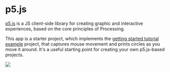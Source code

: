 # p5.js

[p5.js](https://p5js.org/) is a JS client-side library for creating graphic and interactive experiences, based on the core principles of Processing.

This app is a starter project, which implements the [getting started tutorial example](https://p5js.org/get-started/) project, that captures mouse movement and prints circles as you move it around. It's a useful starting point for creating your own p5.js-based projects.

![](https://cdn.glitch.com/46b12cac-bcfe-404e-b9e0-df1373842403%2Fp5jsGIF.gif?1496789332160)
